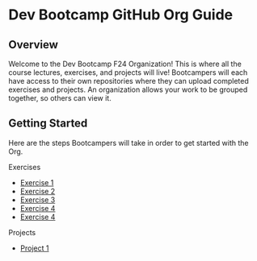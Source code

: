 # Dev Bootcamp GitHub Org Guide

## Overview
Welcome to the Dev Bootcamp F24 Organization! This is where all the course lectures, exercises, and projects will live! Bootcampers will each have access to their own repositories where they can upload completed exercises and projects. An organization allows your work to be grouped together, so others can view it. 

## Getting Started
Here are the steps Bootcampers will take in order to get started with the Org. 

Exercises
- [Exercise 1](https://github.com/BoG-Dev-Bootcamp-F24/exercises/tree/main/exercise-1)
- [Exercise 2](https://github.com/BoG-Dev-Bootcamp-F24/exercises/tree/main/exercise-2)
- [Exercise 3](https://github.com/BoG-Dev-Bootcamp-F24/exercises/tree/main/exercise-3)
- [Exercise 4](https://github.com/BoG-Dev-Bootcamp-F24/exercises/tree/main/exercise-4)
- [Exercise 4](https://github.com/BoG-Dev-Bootcamp-F24/exercises/tree/main/exercise-5)

Projects
- [Project 1](https://github.com/BoG-Dev-Bootcamp-F24/project1)
